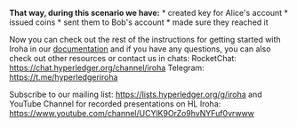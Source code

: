 **That way, during this scenario we have:**
	* created key for Alice's account
	* issued coins
	* sent them to Bob's account
	* made sure they reached it

Now you can check out the rest of the instructions for getting started with Iroha in our [documentation](https://iroha.readthedocs.io/en/latest/getting_started/index.html) and if you have any questions, you can also check out other resources or contact us in chats:
RocketChat: https://chat.hyperledger.org/channel/iroha
Telegram: https://t.me/hyperledgeriroha

Subscribe to our mailing list: https://lists.hyperledger.org/g/iroha and YouTube Channel for recorded presentations on HL Iroha: https://www.youtube.com/channel/UCYlK9OrZo9hvNYFuf0vrwww
